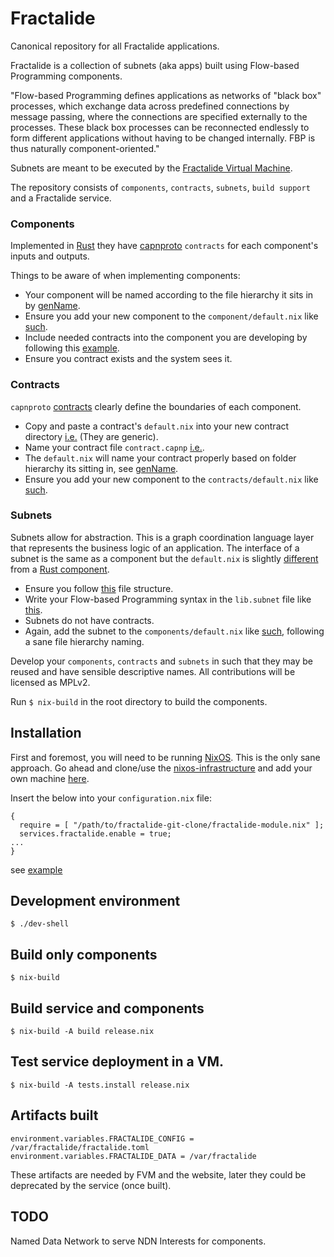 # Fractalide
Canonical repository for all Fractalide applications.

Fractalide is a collection of subnets (aka apps) built using Flow-based Programming components.

"Flow-based Programming defines applications as networks of "black box" processes, which exchange data across predefined connections by message passing, where the connections are specified externally to the processes. These black box processes can be reconnected endlessly to form different applications without having to be changed internally. FBP is thus naturally component-oriented."

Subnets are meant to be executed by the [Fractalide Virtual Machine](https://github.com/fractalide/fvm).

The repository consists of `components`, `contracts`, `subnets`, `build support` and a Fractalide service.

### Components
Implemented in [Rust](https://www.rust-lang.org/) they have [capnproto](https://capnproto.org/) `contracts` for each component's inputs and outputs.

Things to be aware of when implementing components:
* Your component will be named according to the file hierarchy it sits in by [genName](https://github.com/sjmackenzie/fractalide/blob/component-compilation/components/maths/number/add/default.nix#L4).
* Ensure you add your new component to the `component/default.nix` like [such](https://github.com/sjmackenzie/fractalide/blob/component-compilation/components/default.nix#L6).
* Include needed contracts into the component you are developing by following this [example](https://github.com/fractalide/fractalide/blob/master/components/maths/number/add/default.nix#L6).
* Ensure you contract exists and the system sees it.

### Contracts
`capnproto` [contracts](https://github.com/fractalide/fractalide/blob/master/contracts/maths/boolean/contract.capnp) clearly define the boundaries of each component.

* Copy and paste a contract's `default.nix` into your new contract directory [i.e.](https://github.com/sjmackenzie/fractalide/blob/component-compilation/contracts/maths/boolean/default.nix) (They are generic).
* Name your contract file `contract.capnp` [i.e.](https://github.com/sjmackenzie/fractalide/tree/component-compilation/contracts/maths/boolean).
* The `default.nix` will name your contract properly based on folder hierarchy its sitting in, see [genName](https://github.com/sjmackenzie/fractalide/blob/component-compilation/contracts/maths/boolean/default.nix#L4).
* Ensure you add your new component to the `contracts/default.nix` like [such](https://github.com/sjmackenzie/fractalide/blob/component-compilation/contracts/default.nix#L6).

### Subnets

Subnets allow for abstraction. This is a graph coordination language layer that represents the business logic of an application. The interface of a subnet is the same as a component but the `default.nix` is slightly [different](https://github.com/sjmackenzie/fractalide/blob/component-compilation/components/maths/boolean/not/default.nix#L3) from a [Rust component](https://github.com/sjmackenzie/fractalide/blob/component-compilation/components/maths/boolean/nand/default.nix#L3).

* Ensure you follow [this](https://github.com/sjmackenzie/fractalide/tree/component-compilation/components/maths/boolean/not) file structure.
* Write your Flow-based Programming syntax in the `lib.subnet` file like [this](https://github.com/sjmackenzie/fractalide/blob/component-compilation/components/maths/boolean/not/lib.subnet).
* Subnets do not have contracts.
* Again, add the subnet to the `components/default.nix` like [such](https://github.com/sjmackenzie/fractalide/blob/component-compilation/contracts/default.nix#L6), following a sane file hierarchy naming.

Develop your `components`, `contracts` and `subnets` in such that they may be reused and have sensible descriptive names. All contributions will be licensed as MPLv2.

Run `$ nix-build` in the root directory to build the components.

## Installation

First and foremost, you will need to be running [NixOS](http://nixos.org/). This is the only sane approach. Go ahead and clone/use the [nixos-infrastructure](https://github.com/fractalide/nixos-infrastructure) and add your own machine [here](https://github.com/fractalide/nixos-infrastructure/tree/master/machines).

Insert the below into your `configuration.nix` file:

```
{
  require = [ "/path/to/fractalide-git-clone/fractalide-module.nix" ];
  services.fractalide.enable = true;
...
}

```
see [example](https://github.com/sjmackenzie/nixos-infrastructure/blob/master/machines/rivergod.nix#L2-L7)

## Development environment

`$ ./dev-shell`

## Build only components

`$ nix-build`

## Build service and components

`$ nix-build -A build release.nix`

## Test service deployment in a VM.

`$ nix-build -A tests.install release.nix`

## Artifacts built
```
environment.variables.FRACTALIDE_CONFIG = /var/fractalide/fractalide.toml
environment.variables.FRACTALIDE_DATA = /var/fractalide
```

These artifacts are needed by FVM and the website, later they could be deprecated by the service (once built).

## TODO
Named Data Network to serve NDN Interests for components.
